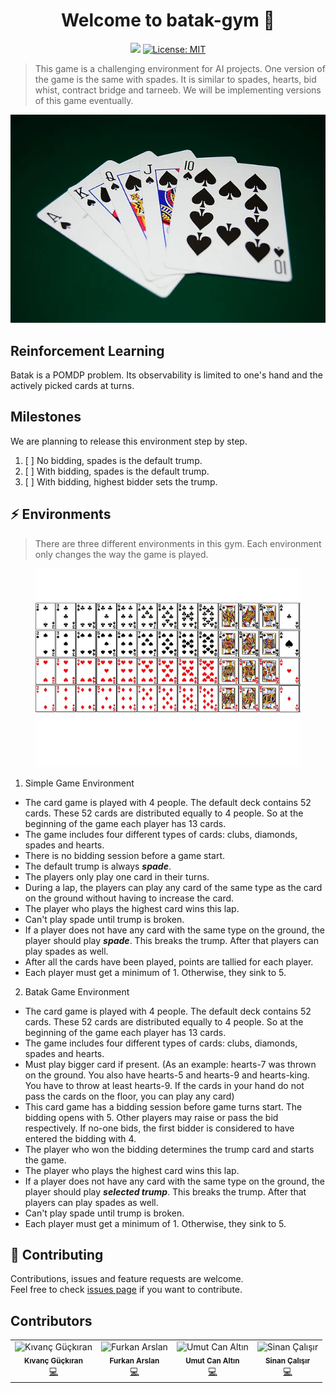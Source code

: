 <h1 align="center">Welcome to batak-gym 👋</h1>
<p align="center">
  <img src="https://img.shields.io/badge/version-0.0.1-blue.svg?cacheSeconds=2592000" />
  <a href="https://github.com/kefranabg/readme-md-generator/blob/master/LICENSE">
    <img alt="License: MIT" src="https://img.shields.io/badge/License-MIT-yellow.svg" target="_blank" />
  </a>
</p>

> This game is a challenging environment for AI projects. One version of the game is the same with spades. It is similar to spades, hearts, bid whist, contract bridge and tarneeb. We will be implementing versions of this game eventually.

![card examples](./cards.webp)

## Reinforcement Learning

Batak is a POMDP problem. Its observability is limited to one's hand and the actively picked cards at turns.

## Milestones

We are planning to release this environment step by step.

1. [ ] No bidding, spades is the default trump.
2. [ ] With bidding, spades is the default trump.
3. [ ] With bidding, highest bidder sets the trump.

## ⚡ Environments

> There are three different environments in this gym. Each environment only changes the way the game is played.

<figure>
  <img src="./default-deck.webp" alt="Default Deck with 52 cards">
 <!-- <figcaption>Fig.2 - Default Deck with 52 cards</figcaption> -->
</figure>

1. Simple Game Environment

- The card game is played with 4 people. The default deck contains 52 cards. These 52 cards are distributed equally to 4 people. So at the beginning of the game each player has 13 cards.
- The game includes four different types of cards: clubs, diamonds, spades and hearts.
- There is no bidding session before a game start.
- The default trump is always **_spade_**.
- The players only play one card in their turns.
- During a lap, the players can play any card of the same type as the card on the ground without having to increase the card.
- The player who plays the highest card wins this lap.
- Can't play spade until trump is broken.
- If a player does not have any card with the same type on the ground, the player should play **_spade_**. This breaks the trump. After that players can play spades as well.
- After all the cards have been played, points are tallied for each player.
- Each player must get a minimum of 1. Otherwise, they sink to 5.

2. Batak Game Environment

- The card game is played with 4 people. The default deck contains 52 cards. These 52 cards are distributed equally to 4 people. So at the beginning of the game each player has 13 cards.
- The game includes four different types of cards: clubs, diamonds, spades and hearts.
- Must play bigger card if present. (As an example: hearts-7 was thrown on the ground. You also have hearts-5 and hearts-9 and hearts-king. You have to throw at least hearts-9. If the cards in your hand do not pass the cards on the floor, you can play any card)
- This card game has a bidding session before game turns start. The bidding opens with 5. Other players may raise or pass the bid respectively. If no-one bids, the first bidder is considered to have entered the bidding with 4.
- The player who won the bidding determines the trump card and starts the game.
- The player who plays the highest card wins this lap.
- If a player does not have any card with the same type on the ground, the player should play **_selected trump_**. This breaks the trump. After that players can play spades as well.
- Can't play spade until trump is broken.
- Each player must get a minimum of 1. Otherwise, they sink to 5.

<!--

## Rewards

### Rewards without bidding

1. After every character plays a card and hand is decided, a reward is issued as 1 or 0.
2. After all the cards have been played, reward is issued as taken hands times 10.

### Rewards with bidding

### Spades style

1. After every character plays a card and hand is decided, a reward is issued as 1 or 0.
2. If the player failed the bid reward is -10 times bid. If the player won the bid reward is 10 times bid.

### Batak style

1. After every character plays a card and hand is decided, a reward is issued as 1 or 0.
2. Player is the bidder and wons the bid, reward is +1 times bid.
3. Player is the bidder and fails the bid, reward is -1 times bid.
4. Player is not the bidder and takes nothing reward is the -1 times bidder's bid.

--> 

## 🤝 Contributing

Contributions, issues and feature requests are welcome.<br />
Feel free to check [issues page](https://github.com/yz-ai/batak-gym/issues) if you want to contribute.

## Contributors

<!-- ALL-CONTRIBUTORS-LIST:START -->
<!-- prettier-ignore -->
<table>
  <tr>
    <td align="center"><img src="https://avatars2.githubusercontent.com/u/9072047?s=460&v=4" width="75px;" alt="Kıvanç Güçkıran"/><br /><sub><b>Kıvanç Güçkıran</b></sub><br /><a href="https://github.com/kivancguckiran" title="Code">💻</a></td>
    <td align="center"><img src="https://avatars1.githubusercontent.com/u/4029302?s=460&v=4" width="75px;" alt="Furkan Arslan"/><br /><sub><b>Furkan Arslan</b></sub><br /><a href="https://github.com/FurkanArslan" title="Code">💻</a></td>
    <td align="center"><img src="https://avatars2.githubusercontent.com/u/29750826?s=460&v=4" width="75px;" alt="Umut Can Altın"/><br /><sub><b>Umut Can Altın</b></sub><br /><a href="https://github.com/umutcanaltin" title="Code">💻</a></td>
    <td align="center"><img src="https://avatars3.githubusercontent.com/u/20097381?s=460&v=4" width="75px;" alt="Sinan Çalışır"/><br /><sub><b>Sinan Çalışır</b></sub><br /><a href="https://github.com/snnclsr" title="Code">💻</a></td>
  </tr>
</table>

<!-- ALL-CONTRIBUTORS-LIST:END -->

